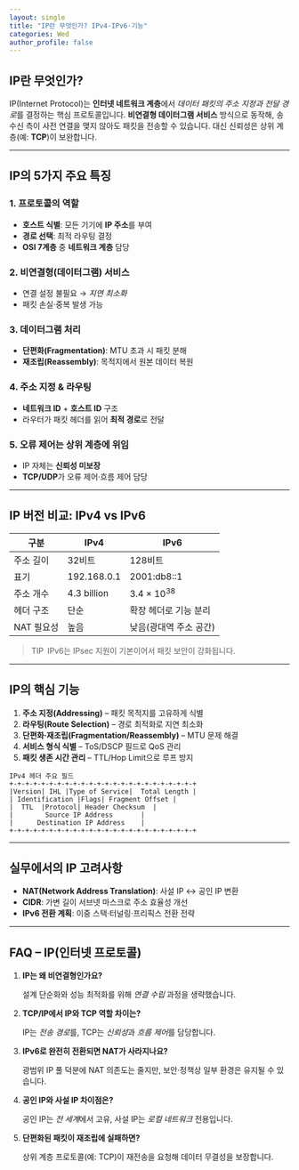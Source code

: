 ```yaml
---
layout: single
title: "IP란 무엇인가? IPv4·IPv6·기능"
categories: Wed
author_profile: false
---
```


## IP란 무엇인가?

IP(Internet Protocol)는 **인터넷 네트워크 계층**에서 *데이터 패킷의 주소 지정과 전달 경로*를 결정하는 핵심 프로토콜입니다. **비연결형 데이터그램 서비스** 방식으로 동작해, 송수신 측이 사전 연결을 맺지 않아도 패킷을 전송할 수 있습니다. 대신 신뢰성은 상위 계층(예: **TCP**)이 보완합니다.

------

## IP의 5가지 주요 특징

### 1. 프로토콜의 역할

- **호스트 식별**: 모든 기기에 **IP 주소**를 부여
- **경로 선택**: 최적 라우팅 결정
- **OSI 7계층** 중 **네트워크 계층** 담당

### 2. 비연결형(데이터그램) 서비스

- 연결 설정 불필요 → *지연 최소화*
- 패킷 손실·중복 발생 가능

### 3. 데이터그램 처리

- **단편화(Fragmentation)**: MTU 초과 시 패킷 분해
- **재조립(Reassembly)**: 목적지에서 원본 데이터 복원

### 4. 주소 지정 & 라우팅

- **네트워크 ID** + **호스트 ID** 구조
- 라우터가 패킷 헤더를 읽어 **최적 경로**로 전달

### 5. 오류 제어는 상위 계층에 위임

- IP 자체는 **신뢰성 미보장**
- **TCP/UDP**가 오류 제어·흐름 제어 담당

------

## IP 버전 비교: IPv4 vs IPv6

| 구분       | IPv4        | IPv6                   |
| ---------- | ----------- | ---------------------- |
| 주소 길이  | 32비트      | 128비트                |
| 표기       | 192.168.0.1 | 2001:db8::1            |
| 주소 개수  | 4.3 billion | 3.4 × 10<sup>38</sup>  |
| 헤더 구조  | 단순        | 확장 헤더로 기능 분리  |
| NAT 필요성 | 높음        | 낮음(광대역 주소 공간) |

> TIP IPv6는 IPsec 지원이 기본이어서 패킷 보안이 강화됩니다.

------

## IP의 핵심 기능

1. **주소 지정(Addressing)** – 패킷 목적지를 고유하게 식별
2. **라우팅(Route Selection)** – 경로 최적화로 지연 최소화
3. **단편화·재조립(Fragmentation/Reassembly)** – MTU 문제 해결
4. **서비스 형식 식별** – ToS/DSCP 필드로 QoS 관리
5. **패킷 생존 시간 관리** – TTL/Hop Limit으로 루프 방지

```
IPv4 헤더 주요 필드
+-+-+-+-+-+-+-+-+-+-+-+-+-+-+-+-+-+-+-+-+-+-+-+
|Version| IHL |Type of Service|  Total Length |
| Identification |Flags| Fragment Offset |
|  TTL  |Protocol| Header Checksum  |
|        Source IP Address       |
|      Destination IP Address    |
+-+-+-+-+-+-+-+-+-+-+-+-+-+-+-+-+-+-+-+-+-+-+-+
```

------

## 실무에서의 IP 고려사항

- **NAT(Network Address Translation)**: 사설 IP ↔ 공인 IP 변환
- **CIDR**: 가변 길이 서브넷 마스크로 주소 효율성 개선
- **IPv6 전환 계획**: 이중 스택·터널링·프리픽스 전환 전략

------

## FAQ – IP(인터넷 프로토콜)

1. **IP는 왜 비연결형인가요?**

   설계 단순화와 성능 최적화를 위해 *연결 수립* 과정을 생략했습니다.

2. **TCP/IP에서 IP와 TCP 역할 차이는?**

   IP는 *전송 경로*를, TCP는 *신뢰성*과 *흐름 제어*를 담당합니다.

3. **IPv6로 완전히 전환되면 NAT가 사라지나요?**

   광범위 IP 풀 덕분에 NAT 의존도는 줄지만, 보안·정책상 일부 환경은 유지될 수 있습니다.

4. **공인 IP와 사설 IP 차이점은?**

   공인 IP는 *전 세계*에서 고유, 사설 IP는 *로컬 네트워크* 전용입니다.

5. **단편화된 패킷이 재조립에 실패하면?**

   상위 계층 프로토콜(예: TCP)이 재전송을 요청해 데이터 무결성을 보장합니다.
